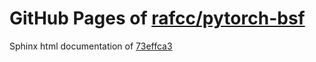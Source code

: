 GitHub Pages of [rafcc/pytorch-bsf](https://github.com/rafcc/pytorch-bsf.git)
===
Sphinx html documentation of [73effca3](https://github.com/rafcc/pytorch-bsf/tree/73effca383bf564d4b8387176449bc6bf8d0722b)
